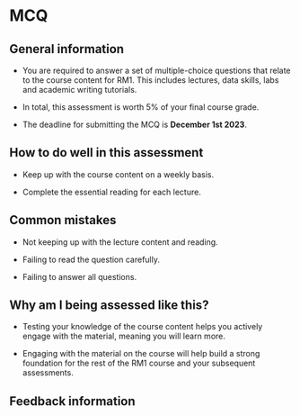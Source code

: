 

# MCQ

## General information

- You are required to answer a set of multiple-choice questions that relate to the course content for RM1. This includes lectures, data skills, labs and academic writing tutorials. 

- In total, this assessment is worth 5% of your final course grade. 

- The deadline for submitting the MCQ is **December 1st 2023**.

## How to do well in this assessment

- Keep up with the course content on a weekly basis.

- Complete the essential reading for each lecture.

## Common mistakes

- Not keeping up with the lecture content and reading.

- Failing to read the question carefully.

- Failing to answer all questions. 

## Why am I being assessed like this?

- Testing your knowledge of the course content helps you actively engage with the material, meaning you will learn more.

- Engaging with the material on the course will help build a strong foundation for the rest of the RM1 course and your subsequent assessments. 

## Feedback information
